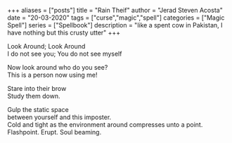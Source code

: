 +++
aliases = ["posts"]
title = "Rain Theif"
author = "Jerad Steven Acosta"
date = "20-03-2020"
tags = ["curse","magic","spell"]
categories = ["Magic Spell"]
series = ["Spellbook"]
description = "like a spent cow in Pakistan, I have nothing but this crusty utter"
+++

Look Around; Look Around  
I do not see you; You do not see myself  

Now look around who do you see?  
This is a person now using me!  

Stare into their brow  
Study them down.  

Gulp the static space  
between yourself and this imposter.  
Cold and tight as the environment around compresses unto a point.
Flashpoint. Erupt. Soul beaming.